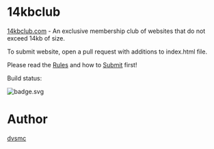 # 14kbclub

[14kbclub.com](https://14kbclub.com "14KB Club") - An exclusive membership club of websites that do not exceed 14kb of size.

To submit website, open a pull request with additions to index.html file.

Please read the [Rules](https://14kbclub.com/#rules) and how to [Submit](https://14kbclub.com/#submit) first!

Build status:

![badge.svg](https://github.com/dvsmc/14kbclub/actions/workflows/parcel.yml/badge.svg)

# Author

[dvsmc](https://github.com/dvsmc)
